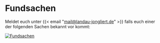 # Fundsachen

Meldet euch unter {{< email "mail@landau-jongliert.de" >}} falls euch einer der folgenden Sachen bekannt vor kommt:

[![Fundsachen](/images/fundsachen.jpg)](/images/fundsachen.jpg)
